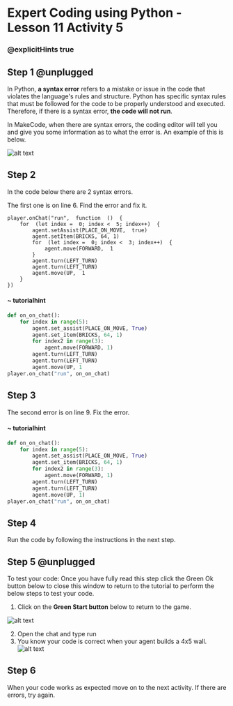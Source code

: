 # Expert Coding using Python - Lesson 11 Activity 5
### @explicitHints true

## Step 1 @unplugged

In Python, **a syntax error** refers to a mistake or issue in the code that violates the language's rules and structure. Python has specific syntax rules that must be followed for the code to be properly understood and executed. Therefore, if there is a syntax error, **the code will not run**. 

 In MakeCode, when there are syntax errors, the coding editor will tell you and give you some information as to what the error is.  An example of this is below.
 

![alt text](https://expertjs.codingcredentials.com/Lesson10/10.2/image10.2.1.jpg?raw=true  "Syntax Error")

## Step 2

In the code below there are 2 syntax errors. 

The first one is on line 6.  Find the error and fix it. 

```template
player.onChat("run",  function  ()  {
	for  (let index =  0; index <  5; index++)  {
		agent.setAssist(PLACE_ON_MOVE,  true)
		agent.setItem(BRICKS, 64, 1)
		for  (let index =  0; index <  3; index++)  {
			agent.move(FORWARD,  1
		}
		agent.turn(LEFT_TURN)
		agent.turn(LEFT_TURN)
		agent.move(UP,  1
    }
})
```

#### ~ tutorialhint
```python 
def on_on_chat():
    for index in range(5):
        agent.set_assist(PLACE_ON_MOVE, True)
        agent.set_item(BRICKS, 64, 1)
        for index2 in range(3):
            agent.move(FORWARD, 1)
        agent.turn(LEFT_TURN)
        agent.turn(LEFT_TURN)
        agent.move(UP, 1
player.on_chat("run", on_on_chat)

```

## Step 3

The second error is on line 9.  Fix the error. 

#### ~ tutorialhint
```python 
def on_on_chat():
    for index in range(5):
        agent.set_assist(PLACE_ON_MOVE, True)
        agent.set_item(BRICKS, 64, 1)
        for index2 in range(3):
            agent.move(FORWARD, 1)
        agent.turn(LEFT_TURN)
        agent.turn(LEFT_TURN)
        agent.move(UP, 1)
player.on_chat("run", on_on_chat)

```

## Step 4

Run the code by following the instructions in the next step.

## Step 5 @unplugged

To test your code:
Once you have fully read this step click the Green Ok button below to close this window to return to the tutorial to perform the below steps to test your code.

1. Click on the **Green Start button** below to return to the game.

  

![alt text](https://expertjs.codingcredentials.com/Lesson1/1.1/1.JPG?raw=true  "Start")

2. Open the chat and type run  
3. You know your code is correct when your agent builds a 4x5 wall. 
![alt text](https://expertjs.codingcredentials.com/Lesson11/11.1/11.2.1.png?raw=true  "code")

## Step 6

When your code works as expected move on to the next activity.
If there are errors, try again. 